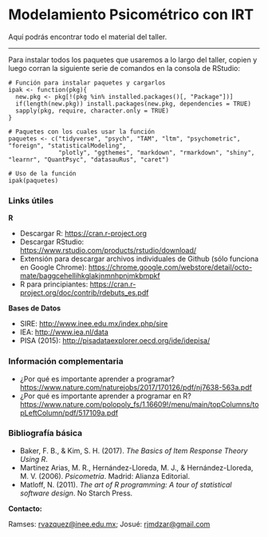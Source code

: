 # Modelamiento Psicométrico con IRT

Aquí podrás encontrar todo el material del taller.
***

Para instalar todos los paquetes que usaremos a lo largo del taller, copien y luego corran la siguiente serie de comandos en la consola de RStudio:

```
# Función para instalar paquetes y cargarlos
ipak <- function(pkg){
  new.pkg <- pkg[!(pkg %in% installed.packages()[, "Package"])]
  if(length(new.pkg)) install.packages(new.pkg, dependencies = TRUE)
  sapply(pkg, require, character.only = TRUE)
}

# Paquetes con los cuales usar la función
paquetes <- c("tidyverse", "psych", "TAM", "ltm", "psychometric", "foreign", "statisticalModeling", 
              "plotly", "ggthemes", "markdown", "rmarkdown", "shiny", "learnr", "QuantPsyc", "datasauRus", "caret")

# Uso de la función
ipak(paquetes)
```



### Links útiles

**R**
* Descargar R: https://cran.r-project.org
* Descargar RStudio: https://www.rstudio.com/products/rstudio/download/
* Extensión para descargar archivos individuales de Github (sólo funciona en Google Chrome):
https://chrome.google.com/webstore/detail/octo-mate/baggcehellihkglakjnmnhpnjmkbmpkf
* R para principiantes: https://cran.r-project.org/doc/contrib/rdebuts_es.pdf

**Bases de Datos**
* SIRE: http://www.inee.edu.mx/index.php/sire
* IEA: http://www.iea.nl/data
* PISA (2015): http://pisadataexplorer.oecd.org/ide/idepisa/


### Información complementaria
* ¿Por qué es importante aprender a programar? https://www.nature.com/naturejobs/2017/170126/pdf/nj7638-563a.pdf
* ¿Por qué es importante aprender a programar en R? 
https://www.nature.com/polopoly_fs/1.16609!/menu/main/topColumns/topLeftColumn/pdf/517109a.pdf

### Bibliografía básica

- Baker, F. B., & Kim, S. H. (2017). *The Basics of Item Response Theory Using R*.
- Martínez Arias, M. R., Hernández-Lloreda, M. J., & Hernández-Lloreda, M. V. (2006). *Psicometría*. Madrid: Alianza Editorial.
- Matloff, N. (2011). *The art of R programming: A tour of statistical software design*. No Starch Press.

**Contacto:**

Ramses: rvazquez@inee.edu.mx; Josué: rjmdzar@gmail.com
